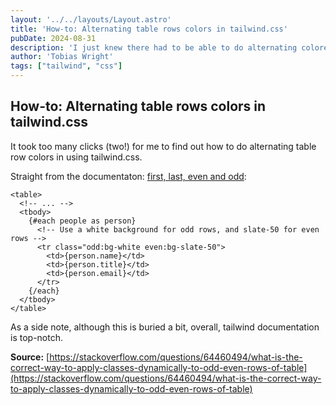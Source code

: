 ```yaml
---
layout: '../../layouts/Layout.astro'
title: 'How-to: Alternating table rows colors in tailwind.css'
pubDate: 2024-08-31
description: 'I just knew there had to be able to do alternating colored roles in tailwind.css'
author: 'Tobias Wright'
tags: ["tailwind", "css"]
---
```


## How-to: Alternating table rows colors in tailwind.css

It took too many clicks (two!) for me to find out how to do alternating table row colors in using tailwind.css.

Straight from the documentaton: [first, last, even and odd](https://tailwindcss.com/docs/hover-focus-and-other-states#first-last-odd-and-even):

```astro
<table>
  <!-- ... -->
  <tbody>
    {#each people as person}
      <!-- Use a white background for odd rows, and slate-50 for even rows -->
      <tr class="odd:bg-white even:bg-slate-50">
        <td>{person.name}</td>
        <td>{person.title}</td>
        <td>{person.email}</td>
      </tr>
    {/each}
  </tbody>
</table>
```

As a side note, although this is buried a bit, overall, tailwind documentation is top-notch.

**Source:**
[https://stackoverflow.com/questions/64460494/what-is-the-correct-way-to-apply-classes-dynamically-to-odd-even-rows-of-table](https://stackoverflow.com/questions/64460494/what-is-the-correct-way-to-apply-classes-dynamically-to-odd-even-rows-of-table)